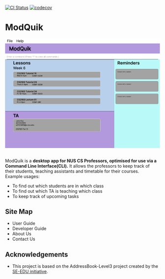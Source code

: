 [![CI Status](https://github.com/se-edu/addressbook-level3/workflows/Java%20CI/badge.svg)](https://github.com/se-edu/addressbook-level3/actions)
[![codecov](https://codecov.io/gh/AY2223S1-CS2103T-W17-3/tp/branch/master/graph/badge.svg?token=9M3PU7F9CR)](https://codecov.io/gh/AY2223S1-CS2103T-W17-3/tp)

# ModQuik

![Ui](docs/images/Ui.png)

## 
ModQuik is a **desktop app for NUS CS Professors, optimised for use via a Command Line Interface(CLI).** 
  It allows the professors to keep track of their students, teaching assistants and timetable for their courses.<br>
  Example usages:
  * To find out which students are in which class
  * To find out which TA is teaching which class
  * To keep track of upcoming tasks
  
## Site Map
- User Guide
- Developer Guide
- About Us
- Contact Us


## Acknowledgements
* This project is based on the AddressBook-Level3 project created by the [SE-EDU initiative](https://se-education.org).